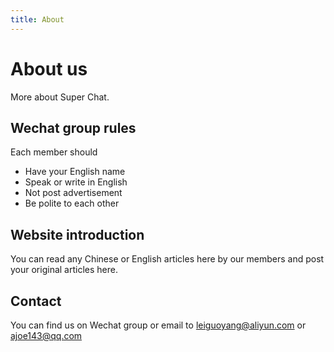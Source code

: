 ```yaml
---
title: About
---
```


# About us

More about Super Chat.

## Wechat group rules

Each member should

- Have your English name
- Speak or write in English
- Not post advertisement
- Be polite to each other

## Website introduction

You can read any Chinese or English articles here by our members and post your original articles here.

## Contact
You can find us on Wechat group or email to <a href="mailto: leiguoyang@aliyun.com">leiguoyang@aliyun.com</a> or <a href="mailto: ajoe143@qq.com">ajoe143@qq.com</a>
